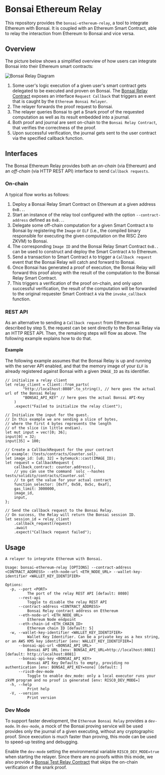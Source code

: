 # Bonsai Ethereum Relay

This repository provides the `bonsai-ethereum-relay`, a tool to integrate Ethereum with Bonsai.
It is coupled with an Ethereum Smart Contract, able to relay the interaction from Ethereum to Bonsai and vice versa.

## Overview

The picture below shows a simplified overview of how users can integrate Bonsai into their Ethereum smart contracts:

![Bonsai Relay Diagram](images/bonsai_relay.png)

1. Some user's logic execution of a given user's smart contract gets delegated to be executed and proven on Bonsai.
   The [Bonsai Relay Contract](../ethereum/contracts/BonsaiRelay.sol) exposes an interface `Request Callback` that triggers an event that is caught by the `Ethereum Bonsai Relayer`.
2. The relayer forwards the proof request to Bonsai.
3. The relayer queries Bonsai to get a Snark proof of the requested computation as well as its result embedded into a journal.
4. Both proof and journal are sent on-chain to the `Bonsai Relay Contract`, that verifies the correctness of the proof.
5. Upon successful verification, the journal gets sent to the user contract via the specified callback function.

## Interfaces

The Bonsai Ethereum Relay provides both an *on-chain* (via Ethereum) and an *off-chain* (via HTTP REST API) interface to send `Callback requests`.

### On-chain

A typical flow works as follows:

1. Deploy a Bonsai Relay Smart Contract on Ethereum at a given address `0xB..`.
2. Start an instance of the relay tool configured with the option `--contract-address` defined as `0xB..`.
3. Delegate some off-chain computation for a given Smart Contract `A` to Bonsai by registering the `Image` or `ELF` (i.e., the compiled binary responsible for executing the given computation on the RISC Zero ZKVM) to Bonsai.
4. The corresponding `Image ID` and the Bonsai Relay Smart Contract `0xB..` can be used to construct and deploy the Smart Contract `A` to Ethereum.
5. Send a transaction to Smart Contract `A` to trigger a `Callback request` event that the Bonsai Relay will catch and forward to Bonsai.
6. Once Bonsai has generated a proof of execution, the Bonsai Relay will forward this proof along with the result of the computation to the Bonsai Relay Smart Contract.
7. This triggers a verification of the proof on-chain, and only upon successful verification, the result of the computation will be forwarded to the original requester Smart Contract `A` via the `invoke_callback` function.

### REST API

As an alternative to sending a `Callback request` from Ethereum as described by step 5, the request can be sent directly to the Bonsai Relay via an HTTP REST API.
Then, the remaining steps will flow as above. The following example explains how to do that.

#### Example

The following example assumes that the Bonsai Relay is up and running with the server API enabled,
and that the memory image of your `ELF` is already registered against Bonsai with a given `IMAGE_ID` as its identifier.

```rust,ignore
// initialize a relay client
let relay_client = Client::from_parts(
        "http://localhost:8080".to_string(), // here goes the actual url of the Bonsai Relay
        "BONSAI_API_KEY" // here goes the actual Bonsai API-Key
    )
    .expect("Failed to initialize the relay client");

// Initialize the input for the guest.
// In this example we are sending a slice of bytes,
// where the first 4 bytes represents the length
// of the slice (in little endian).
let mut input = vec![0; 36];
input[0] = 32;
input[35] = 100;

// Create a CallbackRequest for the your contract
// example: (tests/contracts/Counter.sol).
let image_id: [u8; 32] = bytemuck::cast(IMAGE_ID);
let request = CallbackRequest {
    callback_contract: counter.address(),
    // you can use the command `solc --hashes tests/solidity/contracts/Counter.sol`
    // to get the value for your actual contract
    function_selector: [0xff, 0x58, 0x5c, 0xaf],
    gas_limit: 3000000,
    image_id,
    input,
};

// Send the callback request to the Bonsai Relay.
// On success, the Relay will return the Bonsai session ID.
let session_id = relay_client
    .callback_request(request)
    .await
    .expect("Callback request failed");

```

## Usage

```console
A relayer to integrate Ethereum with Bonsai.

Usage: bonsai-ethereum-relay [OPTIONS] --contract-address <CONTRACT_ADDRESS> --eth-node-url <ETH_NODE_URL> --wallet-key-identifier <WALLET_KEY_IDENTIFIER>

Options:
  -p, --port <PORT>
          The port of the relay REST API [default: 8080]
      --rest-api
          Toggle to disable the relay REST API
      --contract-address <CONTRACT_ADDRESS>
          Bonsai Relay contract address on Ethereum
      --eth-node-url <ETH_NODE_URL>
          Ethereum Node endpoint
      --eth-chain-id <ETH_CHAIN_ID>
          Ethereum chain ID [default: 5]
  -w, --wallet-key-identifier <WALLET_KEY_IDENTIFIER>
          Wallet Key Identifier. Can be a private key as a hex string, or an AWS KMS key identifier [env: WALLET_KEY_IDENTIFIER=]
      --bonsai-api-url <BONSAI_API_URL>
          Bonsai API URL [env: BONSAI_API_URL=http://localhost:8081] [default: http://localhost:8081]
      --bonsai-api-key <BONSAI_API_KEY>
          Bonsai API Key Defaults to empty, providing no authentication [env: BONSAI_API_KEY=none] [default: ]
      --risc0-dev-mode
          Toggle to enable dev_mode: only a local executor runs your zkVM program and no proof is generated [env: RISC0_DEV_MODE=]
  -h, --help
          Print help
  -V, --version
          Print version
```

### Dev Mode

To support faster development, the `Ethereum Bonsai Relay` provides a `dev-mode`.
In `dev-mode`, a mock of the Bonsai proving service will be used provides only the journal of a given executing, without any cryptographic proof.
Since execution is much faster than proving, this mode can be used to speed-up testing and debugging.

Enable the `dev-mode` setting the environmental variable `RISC0_DEV_MODE=true` when starting the relayer.
Since there are no proofs within this mode, we also provide a [Bonsai Test Relay Contract](../ethereum/contracts/BonsaiTestRelay.sol) that skips the on-chain verification of the snark proof.
